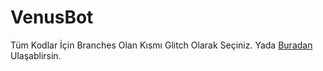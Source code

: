 VenusBot
=======
Tüm Kodlar İçin Branches Olan Kısmı Glitch Olarak Seçiniz. Yada [Buradan](https://github.com/BedirhanTuhana/VenusBot/tree/glitch) Ulaşablirsin.
